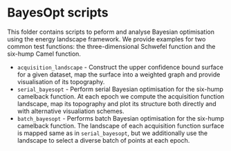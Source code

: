 # BayesOpt scripts

This folder contains scripts to peform and analyse Bayesian optimisation using the energy landscape framework. We provide examples for two common test functions: the three-dimensional Schwefel function and the six-hump Camel function.

* `acquisition_landscape` - Construct the upper confidence bound surface for a given dataset, map the surface into a weighted graph and provide visualisation of its topography.
* `serial_bayesopt` - Perform serial Bayesian optimisation for the six-hump camelback function. At each epoch we compute the acquisition function landscape, map its topography and plot its structure both directly and with alternative visualiation schemes.
* `batch_bayesopt` - Performs batch Bayesian optimisation for the six-hump camelback function. The landscape of each acquisition function surface is mapped same as in `serial_bayesopt`, but we additionally use the landscape to select a diverse batch of points at each epoch.
